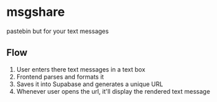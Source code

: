 # msgshare

pastebin but for your text messages

## Flow

1. User enters there text messages in a text box
1. Frontend parses and formats it
1. Saves it into Supabase and generates a unique URL
1. Whenever user opens the url, it'll display the rendered text message
